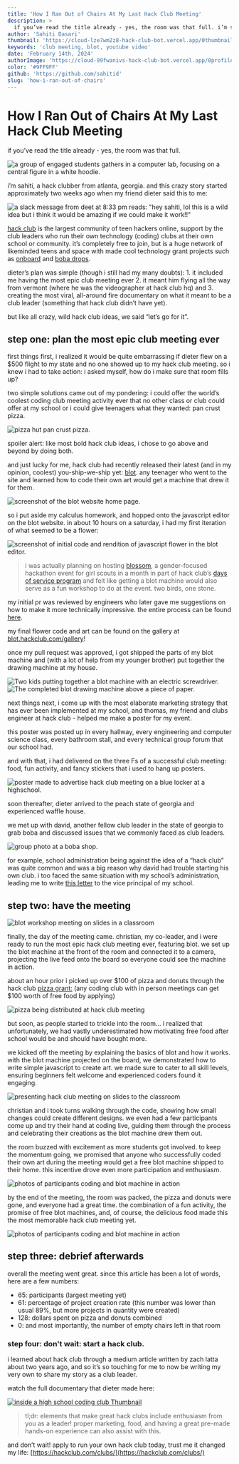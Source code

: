 ```yaml
---
title: 'How I Ran Out of Chairs At My Last Hack Club Meeting'
description: >
  if you’ve read the title already - yes, the room was that full. i’m sahiti, a hack clubber from atlanta, georgia. and this crazy story started approximately two weeks ago when my friend dieter said this to me:
author: 'Sahiti Dasari'
thumbnail: 'https://cloud-lze7wm2z8-hack-club-bot.vercel.app/0thumbnail_letters__1_.png'
keywords: 'club meeting, blot, youtube video'
date: 'February 14th, 2024'
authorImage: 'https://cloud-99fwanivs-hack-club-bot.vercel.app/0profile.jpg'
color: '#9FF9FF'
github: 'https://github.com/sahitid'
slug: 'how-i-ran-out-of-chairs'
---
```


# How I Ran Out of Chairs At My Last Hack Club Meeting

if you’ve read the title already - yes, the room was that full.

![a group of engaged students gathers in a computer lab, focusing on a central figure in a white hoodie.](https://cloud-5fe5iy2hn-hack-club-bot.vercel.app/0group_1.png)

i’m sahiti, a hack clubber from atlanta, georgia. and this crazy story started approximately two weeks ago when my friend dieter said this to me:

![a slack message from deet at 8:33 pm reads: "hey sahiti, lol this is a wild idea but i think it would be amazing if we could make it work!!"](https://cloud-jsqnd5vlf-hack-club-bot.vercel.app/0image.png)

[hack club](https://hackclub.com/) is the largest community of teen hackers online, support by the club leaders who run their own technology (coding) clubs at their own school or community. it’s completely free to join, but is a huge network of likeminded teens and space with made cool technology grant projects such as [onboard](https://hackclub.com/onboard/) and [boba drops](https://boba.hackclub.com/).

dieter’s plan was simple (though i still had my many doubts): 1. it included me having the most epic club meeting ever 2. it meant him flying all the way from vermont (where he was the videographer at hack club hq) and 3. creating the most viral, all-around fire documentary on what it meant to be a club leader (something that hack club didn’t have yet).

but like all crazy, wild hack club ideas, we said “let’s go for it”.
## step one: plan the most epic club meeting ever

first things first, i realized it would be quite embarrassing if dieter flew on a $500 flight to my state and no one showed up to my hack club meeting. so i knew i had to take action: i asked myself, how do i make sure that room fills up?


two simple solutions came out of my pondering: i could offer the world’s coolest coding club meeting activity ever that no other class or club could offer at my school or i could give teenagers what they wanted: pan crust pizza.

![pizza hut pan crust pizza.](https://cloud-1xxoafgd2-hack-club-bot.vercel.app/0image.png)

spoiler alert: like most bold hack club ideas, i chose to go above and beyond by doing both.

and just lucky for me, hack club had recently released their latest (and in my opinion, coolest) you-ship-we-ship yet: [blot](https://blot.hackclub.dev/). any teenager who went to the site and learned how to code their own art would get a machine that drew it for them.

![screenshot of the blot website home page.](https://cloud-m5e20gxgh-hack-club-bot.vercel.app/0image.png)

so i put aside my calculus homework, and hopped onto the javascript editor on the blot website. in about 10 hours on a saturday, i had my first iteration of what seemed to be a flower:


![screenshot of initial code and rendition of javascript flower in the blot editor.](https://cloud-3omwybad2-hack-club-bot.vercel.app/0image_8.png)

> i was actually planning on hosting [blossom](https://blossom.hackclub.com/), a gender-focused hackathon event for girl scouts in a month in part of hack club’s [days of service program](https://daysofservice.hackclub.com/) and felt like getting a blot machine would also serve as a fun workshop to do at the event. two birds, one stone.

my initial pr was reviewed by engineers who later gave me suggestions on how to make it more technically impressive. the entire process can be found [here](https://github.com/hackclub/blot/pull/252).

my final flower code and art can be found on the gallery at [blot.hackclub.com/gallery](https://blot.hackclub.com/gallery)!

once my pull request was approved, i got shipped the parts of my blot machine and (with a lot of help from my younger brother) put together the drawing machine at my house.

![Two kids putting together a blot machine with an electric screwdriver.](https://cloud-c2g5gfy6r-hack-club-bot.vercel.app/0image.png)
![The completed blot drawing machine above a piece of paper.](https://cloud-bt34tjwhq-hack-club-bot.vercel.app/0image.png)

next things next, i come up with the most elaborate marketing strategy that has ever been implemented at my school, and thomas, my friend and clubs engineer at hack club - helped me make a poster for my event.

this poster was posted up in every hallway, every engineering and computer science class, every bathroom stall, and every technical group forum that our school had.

and with that, i had delivered on the three Fs of a successful club meeting: food, fun activity, and fancy stickers that i used to hang up posters.

![poster made to advertise hack club meeting on a blue locker at a highschool.](https://cloud-3sgqokvzc-hack-club-bot.vercel.app/0image_9.png)

soon thereafter, dieter arrived to the peach state of georgia and experienced waffle house.

we met up with david, another fellow club leader in the state of georgia to grab boba and discussed issues that we commonly faced as club leaders.

![group photo at a boba shop.](https://cloud-aj8zzk6ms-hack-club-bot.vercel.app/0image.png)

for example, school administration being against the idea of a “hack club” was quite common and was a big reason why david had trouble starting his own club. i too faced the same situation with my school’s administration, leading me to write [this letter](https://school-toolbox.hackclub.com/view/letters/sahiti_email.mdx) to the vice principal of my school.
## step two: have the meeting
![blot workshop meeting on slides in a classroom](https://cloud-la7qp63tj-hack-club-bot.vercel.app/0image.png)

finally, the day of the meeting came. christian, my co-leader, and i were ready to run the most epic hack club meeting ever, featuring blot. we set up the blot machine at the front of the room and connected it to a camera, projecting the live feed onto the board so everyone could see the machine in action.

about an hour prior i picked up over $100 of pizza and donuts through the hack club [pizza grant:](https://hackclub.com/pizza/) (any coding club with in person meetings can get $100 worth of free food by applying)

![pizza being distributed at hack club meeting](https://cloud-g1oe4dqys-hack-club-bot.vercel.app/0image.png)

but soon, as people started to trickle into the room… i realized that unfortunately, we had vastly underestimated how motivating free food after school would be and should have bought more.

we kicked off the meeting by explaining the basics of blot and how it works. with the blot machine projected on the board, we demonstrated how to write simple javascript to create art. we made sure to cater to all skill levels, ensuring beginners felt welcome and experienced coders found it engaging.

![presenting hack club meeting on slides to the classroom](https://cloud-9apfzpggg-hack-club-bot.vercel.app/0image.png)

christian and i took turns walking through the code, showing how small changes could create different designs. we even had a few participants come up and try their hand at coding live, guiding them through the process and celebrating their creations as the blot machine drew them out.

the room buzzed with excitement as more students got involved. to keep the momentum going, we promised that anyone who successfully coded their own art during the meeting would get a free blot machine shipped to their home. this incentive drove even more participation and enthusiasm.

![photos of participants coding and blot machine in action](https://cloud-bfp9wybxt-hack-club-bot.vercel.app/0image.png)

by the end of the meeting, the room was packed, the pizza and donuts were gone, and everyone had a great time. the combination of a fun activity, the promise of free blot machines, and, of course, the delicious food made this the most memorable hack club meeting yet.

![photos of participants coding and blot machine in action](https://cloud-pskr7w5m3-hack-club-bot.vercel.app/0image.png)
## step three: debrief afterwards
overall the meeting went great. since this article has been a lot of words, here are a few numbers:
- 65:  participants (largest meeting yet)
- 61: percentage of  project creation rate (this number was lower than usual 89%, but more projects in quantity were created)
- 128: dollars spent on pizza and donuts combined
- 0: and most importantly, the number of empty chairs left in that room

### step four: don't wait: start a hack club.

i learned about hack club through a medium article written by zach latta about two years ago, and so it’s so touching for me to now be writing my very own to share my story as a club leader.

watch the full documentary that dieter made here:

[![inside a high school coding club Thumbnail](https://img.youtube.com/vi/xXIxwV7bQTw/sddefault.jpg)](https://youtu.be/xxixwv7bqtw "Video Title")

> tl;dr: elements that make great hack clubs include enthusiasm from you as a leader! proper marketing, food, and having a great pre-made hands-on experience can also assist with this.

and don’t wait! apply to run your own hack club today, trust me it changed my life: [https://hackclub.com/clubs/](https://hackclub.com/clubs/)
